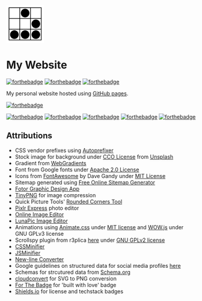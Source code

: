 <img src="https://github.com/divayprakash/divayprakash.github.io/blob/master/img/favicon.png" width="100"> 

# My Website

[![forthebadge](http://forthebadge.com/images/badges/built-with-love.svg)](http://forthebadge.com) [![forthebadge](http://forthebadge.com/images/badges/contains-technical-debt.svg)](http://forthebadge.com) [![forthebadge](http://forthebadge.com/images/badges/no-ragrets.svg)](http://forthebadge.com) 

My personal website hosted using [GitHub pages](https://divayprakash.github.io/).

[![forthebadge](http://forthebadge.com/images/badges/check-it-out.svg)](https://divayprakash.github.io/)

[![forthebadge](http://forthebadge.com/images/badges/uses-html.svg)](http://forthebadge.com)
[![forthebadge](http://forthebadge.com/images/badges/uses-css.svg)](http://forthebadge.com)
[![forthebadge](http://forthebadge.com/images/badges/uses-js.svg)](http://forthebadge.com)
[![forthebadge](http://forthebadge.com/images/badges/uses-git.svg)](http://forthebadge.com)
[![forthebadge](http://forthebadge.com/images/badges/uses-badges.svg)](http://forthebadge.com)

## Attributions
* CSS vendor prefixes using [Autoprefixer](https://autoprefixer.github.io/)
* Stock image for background under [CCO License](https://creativecommons.org/publicdomain/zero/1.0/) from [Unsplash](https://unsplash.com/@dcp?photo=i1x2BO7CSBI)
* Gradient from [WebGradients](https://webgradients.com/)
* Font from Google fonts under [Apache 2.0 License](http://www.apache.org/licenses/LICENSE-2.0.html)
* Icons from [FontAwesome](htts://fontawesome.io) by Dave Gandy under [MIT License](http://opensource.org/licenses/mit-license.html)
* Sitemap generated using [Free Online Sitemap Generator](https://www.xml-sitemaps.com)
* [Fotor Graphic Design App](https://www.fotor.com/app.html#!module/design/tool/Design)
* [TinyPNG](https://tinypng.com/) for image compression
* Quick Picture Tools' [Rounded Corners Tool](http://www.quickpicturetools.com/en/rounded_corners/)
* [Pixlr Express](https://pixlr.com/express/) photo editor
* [Online Image Editor](http://www.online-image-editor.com/)
* [LunaPic Image Editor](http://www194.lunapic.com/editor/)
* Animations using [Animate.css](https://daneden.github.io/animate.css/) under [MIT license](https://github.com/daneden/animate.css/blob/master/LICENSE/) and [WOW.js](http://mynameismatthieu.com/WOW/) under GNU GPLv3 license
* Scrollspy plugin from r3plica [here](https://github.com/r3plica/Scrollspy/) under [GNU GPLv2 license](https://github.com/r3plica/Scrollspy/blob/master/LICENSE)
* [CSSMinifier](https://cssminifier.com/)
* [JSMinifier](https://javascript-minifier.com/)
* [New-line Converter](http://newline.nadav.org/)
* Google guidelines on structured data for social media profiles [here](https://developers.google.com/search/docs/data-types/social-profile-links)
* Schemas for strcutured data from [Schema.org](http://schema.org/)
* [cloudconvert](https://cloudconvert.com/) for SVG to PNG conversion
* [For The Badge](https://forthebadge.com/) for 'built with love' badge
* [Shields.io](http://shields.io/) for license and techstack badges
